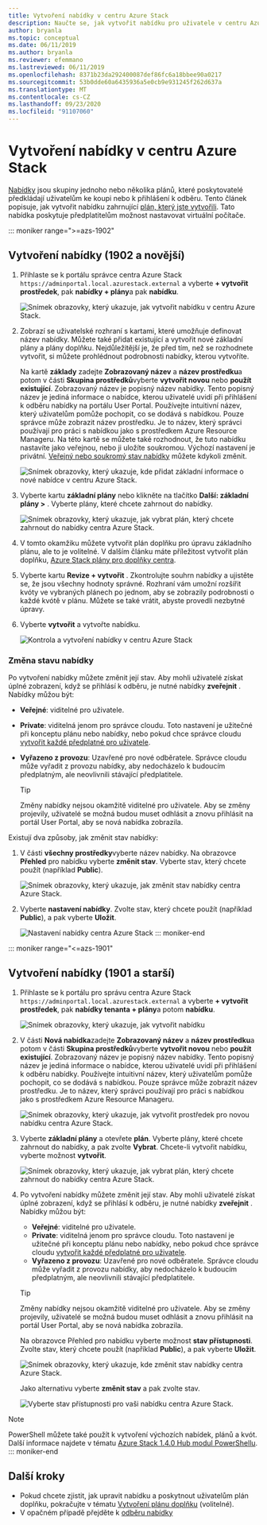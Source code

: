 ```yaml
---
title: Vytvoření nabídky v centru Azure Stack
description: Naučte se, jak vytvořit nabídku pro uživatele v centru Azure Stack.
author: bryanla
ms.topic: conceptual
ms.date: 06/11/2019
ms.author: bryanla
ms.reviewer: efemmano
ms.lastreviewed: 06/11/2019
ms.openlocfilehash: 8371b23da292400087def86fc6a18bbee90a0217
ms.sourcegitcommit: 53b0dde60a6435936a5e0cb9e931245f262d637a
ms.translationtype: MT
ms.contentlocale: cs-CZ
ms.lasthandoff: 09/23/2020
ms.locfileid: "91107060"
---
```

# <a name="create-an-offer-in-azure-stack-hub"></a>Vytvoření nabídky v centru Azure Stack

[Nabídky](azure-stack-overview.md) jsou skupiny jednoho nebo několika plánů, které poskytovatelé předkládají uživatelům ke koupi nebo k přihlášení k odběru. Tento článek popisuje, jak vytvořit nabídku zahrnující [plán, který jste vytvořili](azure-stack-create-plan.md). Tato nabídka poskytuje předplatitelům možnost nastavovat virtuální počítače.

::: moniker range=">=azs-1902"
## <a name="create-an-offer-1902-and-later"></a>Vytvoření nabídky (1902 a novější)

1. Přihlaste se k portálu správce centra Azure Stack `https://adminportal.local.azurestack.external` a vyberte **+ vytvořit prostředek**, pak **nabídky + plány**a pak **nabídku**.

   ![Snímek obrazovky, který ukazuje, jak vytvořit nabídku v centru Azure Stack.](media/azure-stack-create-offer/offers.png)

2. Zobrazí se uživatelské rozhraní s kartami, které umožňuje definovat název nabídky. Můžete také přidat existující a vytvořit nové základní plány a plány doplňku. Nejdůležitější je, že před tím, než se rozhodnete vytvořit, si můžete prohlédnout podrobnosti nabídky, kterou vytvoříte.

   Na kartě **základy** zadejte **Zobrazovaný název** a **název prostředku**a potom v části **Skupina prostředků**vyberte **vytvořit novou** nebo **použít existující**. Zobrazovaný název je popisný název nabídky. Tento popisný název je jediná informace o nabídce, kterou uživatelé uvidí při přihlášení k odběru nabídky na portálu User Portal. Používejte intuitivní název, který uživatelům pomůže pochopit, co se dodává s nabídkou. Pouze správce může zobrazit název prostředku. Je to název, který správci používají pro práci s nabídkou jako s prostředkem Azure Resource Manageru. Na této kartě se můžete také rozhodnout, že tuto nabídku nastavíte jako veřejnou, nebo ji uložíte soukromou. Výchozí nastavení je privátní. [Veřejný nebo soukromý stav nabídky](#change-the-state-of-an-offer) můžete kdykoli změnit.

   ![Snímek obrazovky, který ukazuje, kde přidat základní informace o nové nabídce v centru Azure Stack.](media/azure-stack-create-offer/new-offer.png)
  
3. Vyberte kartu **základní plány** nebo klikněte na tlačítko **Další: základní plány >** . Vyberte plány, které chcete zahrnout do nabídky.

   ![Snímek obrazovky, který ukazuje, jak vybrat plán, který chcete zahrnout do nabídky centra Azure Stack.](media/azure-stack-create-offer/select-plan.png)

4. V tomto okamžiku můžete vytvořit plán doplňku pro úpravu základního plánu, ale to je volitelné. V dalším článku máte příležitost vytvořit plán doplňku, [Azure Stack plány pro doplňky centra](create-add-on-plan.md).

5. Vyberte kartu **Revize + vytvořit** . Zkontrolujte souhrn nabídky a ujistěte se, že jsou všechny hodnoty správné. Rozhraní vám umožní rozšířit kvóty ve vybraných plánech po jednom, aby se zobrazily podrobnosti o každé kvótě v plánu. Můžete se také vrátit, abyste provedli nezbytné úpravy.

6. Vyberte **vytvořit** a vytvořte nabídku.

   ![Kontrola a vytvoření nabídky v centru Azure Stack](media/azure-stack-create-offer/review-offer.png)

### <a name="change-the-state-of-an-offer"></a>Změna stavu nabídky

Po vytvoření nabídky můžete změnit její stav. Aby mohli uživatelé získat úplné zobrazení, když se přihlásí k odběru, je nutné nabídky **zveřejnit** . Nabídky můžou být:

- **Veřejné**: viditelné pro uživatele.
- **Private**: viditelná jenom pro správce cloudu. Toto nastavení je užitečné při konceptu plánu nebo nabídky, nebo pokud chce správce cloudu [vytvořit každé předplatné pro uživatele](azure-stack-subscribe-plan-provision-vm.md#create-a-subscription-as-a-cloud-operator).
- **Vyřazeno z provozu**: Uzavřené pro nové odběratele. Správce cloudu může vyřadit z provozu nabídky, aby nedocházelo k budoucím předplatným, ale neovlivnili stávající předplatitele.

  > [!TIP]  
  > Změny nabídky nejsou okamžitě viditelné pro uživatele. Aby se změny projevily, uživatelé se možná budou muset odhlásit a znovu přihlásit na portál User Portal, aby se nová nabídka zobrazila.

Existují dva způsoby, jak změnit stav nabídky:

1. V části **všechny prostředky**vyberte název nabídky. Na obrazovce **Přehled** pro nabídku vyberte **změnit stav**. Vyberte stav, který chcete použít (například **Public**).

   ![Snímek obrazovky, který ukazuje, jak změnit stav nabídky centra Azure Stack.](media/azure-stack-create-offer/change-state.png)

2. Vyberte **nastavení nabídky**. Zvolte stav, který chcete použít (například **Public**), a pak vyberte **Uložit**.

   ![Nastavení nabídky centra Azure Stack](media/azure-stack-create-offer/offer-settings.png)
::: moniker-end

::: moniker range="<=azs-1901"
## <a name="create-an-offer-1901-and-earlier"></a>Vytvoření nabídky (1901 a starší)

1. Přihlaste se k portálu pro správu centra Azure Stack `https://adminportal.local.azurestack.external` a vyberte **+ vytvořit prostředek**, pak **nabídky tenanta + plány**a potom **nabídku**.

   ![Snímek obrazovky, který ukazuje, jak vytvořit nabídku](media/azure-stack-create-offer/image01.png)
  
2. V části **Nová nabídka**zadejte **Zobrazovaný název** a **název prostředku**a potom v části **Skupina prostředků**vyberte **vytvořit novou** nebo **použít existující**. Zobrazovaný název je popisný název nabídky. Tento popisný název je jediná informace o nabídce, kterou uživatelé uvidí při přihlášení k odběru nabídky. Používejte intuitivní název, který uživatelům pomůže pochopit, co se dodává s nabídkou. Pouze správce může zobrazit název prostředku. Je to název, který správci používají pro práci s nabídkou jako s prostředkem Azure Resource Manageru.

   ![Snímek obrazovky, který ukazuje, jak vytvořit prostředek pro novou nabídku centra Azure Stack.](media/azure-stack-create-offer/image01a.png)
  
3. Vyberte **základní plány** a otevřete **plán**. Vyberte plány, které chcete zahrnout do nabídky, a pak zvolte **Vybrat**. Chcete-li vytvořit nabídku, vyberte možnost **vytvořit**.

   ![Snímek obrazovky, který ukazuje, jak vybrat plán, který chcete zahrnout do nabídky centra Azure Stack.](media/azure-stack-create-offer/image02.png)
  
4. Po vytvoření nabídky můžete změnit její stav. Aby mohli uživatelé získat úplné zobrazení, když se přihlásí k odběru, je nutné nabídky **zveřejnit** . Nabídky můžou být:

   - **Veřejné**: viditelné pro uživatele.
   - **Private**: viditelná jenom pro správce cloudu. Toto nastavení je užitečné při konceptu plánu nebo nabídky, nebo pokud chce správce cloudu [vytvořit každé předplatné pro uživatele](azure-stack-subscribe-plan-provision-vm.md#create-a-subscription-as-a-cloud-operator).
   - **Vyřazeno z provozu**: Uzavřené pro nové odběratele. Správce cloudu může vyřadit z provozu nabídky, aby nedocházelo k budoucím předplatným, ale neovlivnili stávající předplatitele.

   > [!TIP]  
   > Změny nabídky nejsou okamžitě viditelné pro uživatele. Aby se změny projevily, uživatelé se možná budou muset odhlásit a znovu přihlásit na portál User Portal, aby se nová nabídka zobrazila.

   Na obrazovce Přehled pro nabídku vyberte možnost **stav přístupnosti**. Zvolte stav, který chcete použít (například **Public**), a pak vyberte **Uložit**.

     ![Snímek obrazovky, který ukazuje, kde změnit stav nabídky centra Azure Stack.](media/azure-stack-create-offer/change-stage-1807.png)

     Jako alternativu vyberte **změnit stav** a pak zvolte stav.

    ![Vyberte stav přístupnosti pro vaši nabídku centra Azure Stack.](media/azure-stack-create-offer/change-stage-select-1807.png)

> [!NOTE]
> PowerShell můžete také použít k vytvoření výchozích nabídek, plánů a kvót. Další informace najdete v tématu [Azure Stack 1.4.0 Hub modul PowerShellu](/powershell/azure/azure-stack/overview?view=azurestackps-1.4.0).
::: moniker-end

## <a name="next-steps"></a>Další kroky

- Pokud chcete zjistit, jak upravit nabídku a poskytnout uživatelům plán doplňku, pokračujte v tématu [Vytvoření plánu doplňku](create-add-on-plan.md) (volitelné).
- V opačném případě přejděte k [odběru nabídky](azure-stack-subscribe-plan-provision-vm.md)